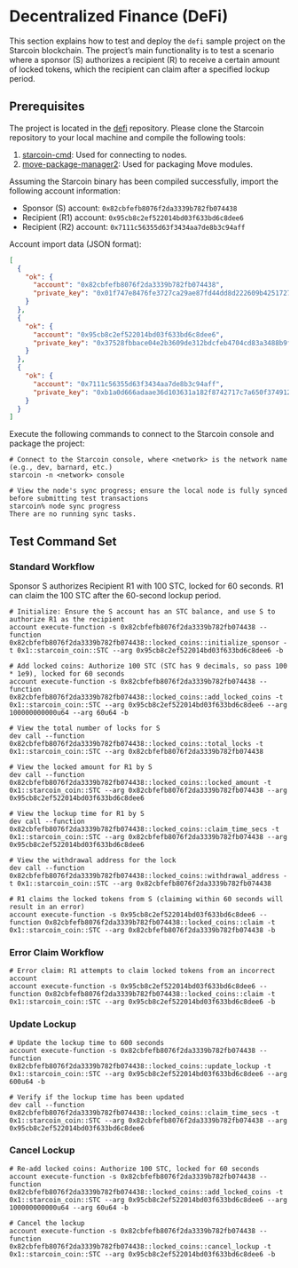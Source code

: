 # Decentralized Finance (DeFi)

This section explains how to test and deploy the `defi` sample project on the Starcoin blockchain. The project’s main
functionality is to test a scenario where a sponsor (S) authorizes a recipient (R) to receive a certain amount of locked
tokens, which the recipient can claim after a specified lockup period.

## Prerequisites

The project is located in the [defi](https://github.com/starcoinorg/starcoin/tree/dual-verse-dag/vm2/move-examples/defi)
repository. Please clone the Starcoin repository to your local machine and compile the following tools:

1. [starcoin-cmd](https://github.com/starcoinorg/starcoin/tree/dual-verse-dag/cmd/starcoin): Used for connecting to
   nodes.
2. [move-package-manager2](https://github.com/starcoinorg/starcoin/tree/dual-verse-dag/vm2/move-package-manager): Used
   for packaging Move modules.

Assuming the Starcoin binary has been compiled successfully, import the following account information:

- Sponsor (S) account: `0x82cbfefb8076f2da3339b782fb074438`
- Recipient (R1) account: `0x95cb8c2ef522014bd03f633bd6c8dee6`
- Recipient (R2) account: `0x7111c56355d63f3434aa7de8b3c94aff`

Account import data (JSON format):

```json
[
  {
    "ok": {
      "account": "0x82cbfefb8076f2da3339b782fb074438",
      "private_key": "0x01f747e8476fe3727ca29ae87fd44dd8d222609b42517274908c9ef24023169a"
    }
  },
  {
    "ok": {
      "account": "0x95cb8c2ef522014bd03f633bd6c8dee6",
      "private_key": "0x37528fbbace04e2b3609de312bdcfeb4704cd83a3488b9fc836118d02835c36e"
    }
  },
  {
    "ok": {
      "account": "0x7111c56355d63f3434aa7de8b3c94aff",
      "private_key": "0xb1a0d666adaae36d103631a182f8742717c7a650f374912804a1f5e740f4b1b7"
    }
  }
]
```

Execute the following commands to connect to the Starcoin console and package the project:

```shell
# Connect to the Starcoin console, where <network> is the network name (e.g., dev, barnard, etc.)
starcoin -n <network> console

# View the node's sync progress; ensure the local node is fully synced before submitting test transactions
starcoin% node sync progress
There are no running sync tasks.
```

## Test Command Set

### Standard Workflow

Sponsor S authorizes Recipient R1 with 100 STC, locked for 60 seconds. R1 can claim the 100 STC after the 60-second
lockup period.

```shell
# Initialize: Ensure the S account has an STC balance, and use S to authorize R1 as the recipient
account execute-function -s 0x82cbfefb8076f2da3339b782fb074438 --function 0x82cbfefb8076f2da3339b782fb074438::locked_coins::initialize_sponsor -t 0x1::starcoin_coin::STC --arg 0x95cb8c2ef522014bd03f633bd6c8dee6 -b

# Add locked coins: Authorize 100 STC (STC has 9 decimals, so pass 100 * 1e9), locked for 60 seconds
account execute-function -s 0x82cbfefb8076f2da3339b782fb074438 --function 0x82cbfefb8076f2da3339b782fb074438::locked_coins::add_locked_coins -t 0x1::starcoin_coin::STC --arg 0x95cb8c2ef522014bd03f633bd6c8dee6 --arg 100000000000u64 --arg 60u64 -b

# View the total number of locks for S
dev call --function 0x82cbfefb8076f2da3339b782fb074438::locked_coins::total_locks -t 0x1::starcoin_coin::STC --arg 0x82cbfefb8076f2da3339b782fb074438

# View the locked amount for R1 by S
dev call --function 0x82cbfefb8076f2da3339b782fb074438::locked_coins::locked_amount -t 0x1::starcoin_coin::STC --arg 0x82cbfefb8076f2da3339b782fb074438 --arg 0x95cb8c2ef522014bd03f633bd6c8dee6

# View the lockup time for R1 by S
dev call --function 0x82cbfefb8076f2da3339b782fb074438::locked_coins::claim_time_secs -t 0x1::starcoin_coin::STC --arg 0x82cbfefb8076f2da3339b782fb074438 --arg 0x95cb8c2ef522014bd03f633bd6c8dee6

# View the withdrawal address for the lock
dev call --function 0x82cbfefb8076f2da3339b782fb074438::locked_coins::withdrawal_address -t 0x1::starcoin_coin::STC --arg 0x82cbfefb8076f2da3339b782fb074438

# R1 claims the locked tokens from S (claiming within 60 seconds will result in an error)
account execute-function -s 0x95cb8c2ef522014bd03f633bd6c8dee6 --function 0x82cbfefb8076f2da3339b782fb074438::locked_coins::claim -t 0x1::starcoin_coin::STC --arg 0x82cbfefb8076f2da3339b782fb074438 -b
```

### Error Claim Workflow

```shell
# Error claim: R1 attempts to claim locked tokens from an incorrect account
account execute-function -s 0x95cb8c2ef522014bd03f633bd6c8dee6 --function 0x82cbfefb8076f2da3339b782fb074438::locked_coins::claim -t 0x1::starcoin_coin::STC --arg 0x95cb8c2ef522014bd03f633bd6c8dee6 -b
```

### Update Lockup

```shell
# Update the lockup time to 600 seconds
account execute-function -s 0x82cbfefb8076f2da3339b782fb074438 --function 0x82cbfefb8076f2da3339b782fb074438::locked_coins::update_lockup -t 0x1::starcoin_coin::STC --arg 0x95cb8c2ef522014bd03f633bd6c8dee6 --arg 600u64 -b

# Verify if the lockup time has been updated
dev call --function 0x82cbfefb8076f2da3339b782fb074438::locked_coins::claim_time_secs -t 0x1::starcoin_coin::STC --arg 0x82cbfefb8076f2da3339b782fb074438 --arg 0x95cb8c2ef522014bd03f633bd6c8dee6
```

### Cancel Lockup

```shell
# Re-add locked coins: Authorize 100 STC, locked for 60 seconds
account execute-function -s 0x82cbfefb8076f2da3339b782fb074438 --function 0x82cbfefb8076f2da3339b782fb074438::locked_coins::add_locked_coins -t 0x1::starcoin_coin::STC --arg 0x95cb8c2ef522014bd03f633bd6c8dee6 --arg 100000000000u64 --arg 60u64 -b

# Cancel the lockup
account execute-function -s 0x82cbfefb8076f2da3339b782fb074438 --function 0x82cbfefb8076f2da3339b782fb074438::locked_coins::cancel_lockup -t 0x1::starcoin_coin::STC --arg 0x95cb8c2ef522014bd03f633bd6c8dee6 -b
```